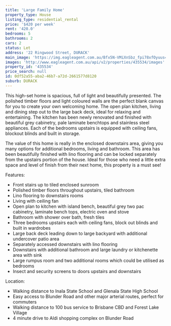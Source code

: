 ```yaml
---
title: 'Large Family Home'
property_type: House
listing_type: residential_rental
price: '$420 per week'
rent: '420.0'
bedrooms: 5
bathrooms: 2
cars: 2
status: Let
address: '22 Ringwood Street, DURACK'
main_image: 'https://img.eagleagent.com.au/Bfx5N-VMiXnSbz_fpi78xfOyuus=/1280x854/smart/https://s3-us-west-2.amazonaws.com/eagleagent-orig/images/6825336/424284386-image-M.jpg'
images: 'http://www.eagleagent.com.au/api/v2/properties/435534/images'
property_id: '435534'
price_search: null
id: 0df52a55-aba2-46b7-a72d-2661577d8120
suburb: DURACK
---
```

This high-set home is spacious, full of light and beautifully presented. The polished timber floors and light coloured walls are the perfect blank canvas for you to create your own welcoming home. The open plan kitchen, living and dining step out to the large back deck, ideal for relaxing and entertaining. The kitchen has been newly renovated and finished with beautiful grey cabinetry, pale laminate benchtops and stainless steel appliances. Each of the bedrooms upstairs is equipped with ceiling fans, blockout blinds and built in storage.

The value of this home is really in the enclosed downstairs area, giving you many options for additional bedrooms, living and bathroom. This area has been beautifully finished with lino flooring and can be locked separately from the upstairs portion of the house. Ideal for those who need a little extra space and level of finish from their next home, this property is a must see!

Features:

*  Front stairs up to tiled enclosed sunroom
*  Polished timber floors throughout upstairs, tiled bathroom
*  Lino flooring to downstairs rooms
*  Living with ceiling fan
*  Open plan to kitchen with island bench, beautiful grey two pac cabinetry, laminate bench tops, electric oven and stove
*  Bathroom with shower over bath, fresh tiles
*  Three bedrooms upstairs each with ceiling fans, block out blinds and built in wardrobes
*  Large back deck leading down to large backyard with additional undercover patio area
*  Separately accessed downstairs with lino flooring
*  Downstairs with additional bathroom and large laundry or kitchenette area with sink
*  Large rumpus room and two additional rooms which could be utilised as bedrooms
*  Insect and security screens to doors upstairs and downstairs

Location:

*  Walking distance to Inala State School and Glenala State High School
*  Easy access to Blunder Road and other major arterial routes, perfect for commuters
*  Walking distance to 100 bus service to Brisbane CBD and Forest Lake Village
*  4 minute drive to Aldi shopping complex on Blunder Road